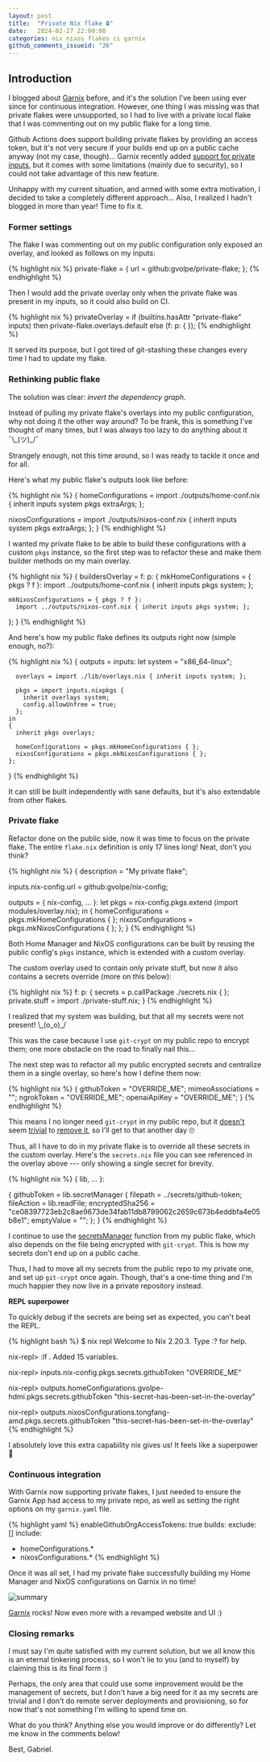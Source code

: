 ```yaml
---
layout: post
title:  "Private Nix flake 🔒"
date:   2024-02-27 22:00:00
categories: nix nixos flakes ci garnix
github_comments_issueid: "26"
---
```


## Introduction

I blogged about [Garnix](../garnix) before, and it's the solution I've been using ever since for continuous integration. However, one thing I was missing was that private flakes were unsupported, so I had to live with a private local flake that I was commenting out on my public flake for a long time.

Github Actions does support building private flakes by providing an access token, but it's not very secure if your builds end up on a public cache anyway (not my case, though)... Garnix recently added [support for private inputs](https://garnix.io/docs/private_inputs), but it comes with some limitations (mainly due to security), so I could not take advantage of this new feature.

Unhappy with my current situation, and armed with some extra motivation, I decided to take a completely different approach... Also, I realized I hadn't blogged in more than year! Time to fix it.

### Former settings

The flake I was commenting out on my public configuration only exposed an overlay, and looked as follows on my inputs:

{% highlight nix %}
private-flake = {
  url = github:gvolpe/private-flake;
};
{% endhighlight %}

Then I would add the private overlay only when the private flake was present in my inputs, so it could also build on CI.

{% highlight nix %}
privateOverlay =
  if (builtins.hasAttr "private-flake" inputs)
  then private-flake.overlays.default
  else (f: p: { });
{% endhighlight %}

It served its purpose, but I got tired of git-stashing these changes every time I had to update my flake.

### Rethinking public flake

The solution was clear: *invert the dependency graph*.

Instead of pulling my private flake's overlays into my public configuration, why not doing it the other way around? To be frank, this is something I've thought of many times, but I was always too lazy to do anything about it ¯\\\_(ツ)_/¯

Strangely enough, not this time around, so I was ready to tackle it once and for all.

Here's what my public flake's outputs look like before:
 
{% highlight nix %}
{
  homeConfigurations =
    import ./outputs/home-conf.nix { inherit inputs system pkgs extraArgs; };

  nixosConfigurations =
    import ./outputs/nixos-conf.nix { inherit inputs system pkgs extraArgs; };
}
{% endhighlight %}

I wanted my private flake to be able to build these configurations with a custom `pkgs` instance, so the first step was to refactor these and make them builder methods on my main overlay.

{% highlight nix %}
{
  buildersOverlay = f: p: {
    mkHomeConfigurations = { pkgs ? f }:
      import ../outputs/home-conf.nix { inherit inputs pkgs system; };

    mkNixosConfigurations = { pkgs ? f }:
      import ../outputs/nixos-conf.nix { inherit inputs pkgs system; };
  };
}
{% endhighlight %}

And here's how my public flake defines its outputs right now (simple enough, no?):

{% highlight nix %}
{
  outputs = inputs:
    let
      system = "x86_64-linux";

      overlays = import ./lib/overlays.nix { inherit inputs system; };

      pkgs = import inputs.nixpkgs {
        inherit overlays system;
        config.allowUnfree = true;
      };
    in
    {
      inherit pkgs overlays;

      homeConfigurations = pkgs.mkHomeConfigurations { };
      nixosConfigurations = pkgs.mkNixosConfigurations { };
    };
}
{% endhighlight %}

It can still be built independently with sane defaults, but it's also extendable from other flakes.

### Private flake

Refactor done on the public side, now it was time to focus on the private flake. The entire `flake.nix` definition is only 17 lines long! Neat, don't you think?

{% highlight nix %}
{
  description = "My private flake";

  inputs.nix-config.url = github:gvolpe/nix-config;

  outputs = { nix-config, ... }:
    let
      pkgs = nix-config.pkgs.extend (import modules/overlay.nix);
    in
    {
      homeConfigurations = pkgs.mkHomeConfigurations { };
      nixosConfigurations = pkgs.mkNixosConfigurations { };
    };
}
{% endhighlight %}

Both Home Manager and NixOS configurations can be built by reusing the public config's `pkgs` instance, which is extended with a custom overlay.
 
The custom overlay used to contain only private stuff, but now it also contains a secrets override (more on this below):

{% highlight nix %}
f: p: {
  secrets = p.callPackage ./secrets.nix { };
  private.stuff = import ./private-stuff.nix;
}
{% endhighlight %}

I realized that my system was building, but that all my secrets were not present! \\\_(o_o)_/ 

This was the case because I use `git-crypt` on my public repo to encrypt them; one more obstacle on the road to finally nail this...

The next step was to refactor all my public encrypted secrets and centralize them in a single overlay, so here's how I define them now:

{% highlight nix %}
{
  githubToken = "OVERRIDE_ME";
  mimeoAssociations = "";
  ngrokToken = "OVERRIDE_ME";
  openaiApiKey = "OVERRIDE_ME";
}
{% endhighlight %}

This means I no longer need `git-crypt` in my public repo, but it [doesn't](https://gist.github.com/marcopaganini/62fc51a679f8985c10c3ca5d0c84031c) seem [trivial](https://github.com/AGWA/git-crypt/issues/170) to [remove it](https://github.com/AGWA/git-crypt/issues/137), so I'll get to that another day 🙄

Thus, all I have to do in my private flake is to override all these secrets in the custom overlay. Here's the `secrets.nix` file you can see referenced in the overlay above --- only showing a single secret for brevity.

{% highlight nix %}
{ lib, ... }:

{
  githubToken = lib.secretManager {
    filepath = ../secrets/github-token;
    fileAction = lib.readFile;
    encryptedSha256 = "ce08397723eb2c8ae9673de34fab11db8799062c2659c673b4eddbfa4e05b8e1";
    emptyValue = "";
  };
}
{% endhighlight %}
 
I continue to use the [secretsManager](https://github.com/gvolpe/nix-config/blob/a1db9d16c403cad14a0ec98c6fc55b491920806d/lib/default.nix#L23) function from my public flake, which also depends on the file being encrypted with `git-crypt`. This is how my secrets don't end up on a public cache.
 
Thus, I had to move all my secrets from the public repo to my private one, and set up `git-crypt` once again. Though, that's a one-time thing and I'm much happier they now live in a private repository instead.

**REPL superpower**

To quickly debug if the secrets are being set as expected, you can't beat the REPL.

{% highlight bash %}
$ nix repl
Welcome to Nix 2.20.3. Type :? for help.

nix-repl> :lf .
Added 15 variables.

nix-repl> inputs.nix-config.pkgs.secrets.githubToken
"OVERRIDE_ME"

nix-repl> outputs.homeConfigurations.gvolpe-hdmi.pkgs.secrets.githubToken
"this-secret-has-been-set-in-the-overlay"

nix-repl> outputs.nixosConfigurations.tongfang-amd.pkgs.secrets.githubToken
"this-secret-has-been-set-in-the-overlay"
{% endhighlight %}

I absolutely love this extra capability nix gives us! It feels like a superpower 🥷

### Continuous integration

With Garnix now supporting private flakes, I just needed to ensure the Garnix App had access to my private repo, as well as setting the right options on my `garnix.yaml` file.

{% highlight yaml %}
enableGithubOrgAccessTokens: true
builds:
 exclude: []
 include:
 - homeConfigurations.*
 - nixosConfigurations.*
{% endhighlight %}

Once it was all set, I had my private flake successfully building my Home Manager and NixOS configurations on Garnix in no time!

![summary](../../images/garnix-private-build.png)
 
[Garnix](https://garnix.io/) rocks! Now even more with a revamped website and UI :)

### Closing remarks

I must say I'm quite satisfied with my current solution, but we all know this is an eternal tinkering process, so I won't lie to you (and to myself) by claiming this is its final form :)

Perhaps, the only area that could use some improvement would be the management of secrets, but I don't have a big need for it as my secrets are trivial and I don't do remote server deployments and provisioning, so for now that's not something I'm willing to spend time on.

What do you think? Anything else you would improve or do differently? Let me know in the comments below!

Best,
Gabriel.
